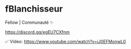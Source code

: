 # fBlanchisseur

Fellow | Communauté ✨

https://discord.gg/egEU7CXfnm

✅ Vídeo: https://www.youtube.com/watch?v=iJ0EFMonwL0
